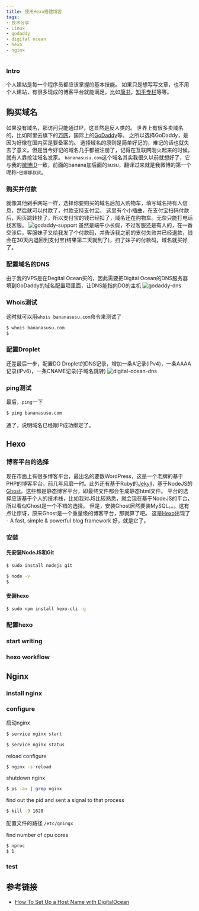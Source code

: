 ```yaml
---
title: 使用Hexo搭建博客
tags: 
- 技术分享
- Linux
- godaddy
- digital ocean
- hexo
- nginx
---
```


### Intro
个人建站是每一个程序员都应该掌握的基本技能。
如果只是想写写文章，也不用个人建站，有很多现成的博客平台就能满足，比如[简书](http://www.jianshu.com/)，[知乎专栏](https://zhuanlan.zhihu.com/)等等。

## 购买域名
如果没有域名，那访问只能通过IP，这显然是反人类的。
世界上有很多卖域名的，比如阿里云旗下的[万网](https://wanwang.aliyun.com/)，国际上的[GoDaddy](https://sg.godaddy.com/)等。
之所以选择GoDaddy，是因为好像在国内买是要备案的。
选择域名的原则是简单好记的，难记的话也就失去了意义。但是当今好记的域名几乎都被注册了，记得在互联网刚火起来的时候，就有人靠抢注域名发家。
`bananasusu.com`这个域名其实我很久以前就想好了，它与我的[微博ID](http://weibo.com/bananasusu)一致，前面的banana加后面的susu，翻译过来就是我微博的第一个呢称-`巴娜娜叔叔`。

### 购买并付款
就像其他剁手网站一样，选择你要购买的域名后加入购物车，填写域名持有人信息，然后就可以付款了，付款支持支付宝。
这里有个小插曲，在支付宝扫码付款后，网页跳转挂了，所以支付宝的钱已经扣了，域名还在购物车。无奈只能打电话找客服。
![godaddy-support](/images/blogging-with-hexo/godaddy-support.png "GoDaddy的金牌客服")
虽然是端午小长假，不过客服还是有人的，在一番交涉后，客服妹子又给我发了个付款码，并告诉我之前的支付失败并已经退款，钱会在30天内退回到支付宝(结果第二天就到了)，扫了妹子的付款码，域名就买好了。

### 配置域名的DNS
由于我的VPS是在Degital Ocean买的，因此需要把Digital Ocean的DNS服务器填到GoDaddy的域名配置项里面，让DNS能指向DO的主机
![godaddy-dns](/images/blogging-with-hexo/gd-dns.png "将Digital Ocean提供的DNS服务器地址填写到GoDaddy域名的DNS管理页")

### Whois测试
这时就可以用`whois bananasusu.com`命令来测试了
``` bash
$ whois bananasusu.com
$
```

### 配置Droplet
还差最后一步，配置DO Droplet的DNS记录，增加一条A记录(IPv4)，一条AAAA记录(IPv6)，一条CNAME记录(子域名跳转)
![digital-ocean-dns](/images/blogging-with-hexo/do-dns.png "配置Digital Ocean的DNS")

### ping测试
最后，`ping`一下
``` bash
$ ping bananasusu.com

```
通了，说明域名已经跟IP成功绑定了。


## Hexo

### 博客平台的选择
现在市面上有很多博客平台，最出名的要数WordPress，这是一个老牌的基于PHP的博客平台，前几年风靡一时。此外还有基于Ruby的[Jekyll](https://jekyllrb.com/)，基于NodeJS的[Ghost](https://github.com/TryGhost/Ghost)，这些都是静态博客平台，即最终文件都会生成静态html文件。
平台的选择应该基于个人的技术栈，比如我对JS比较熟悉，就会现在基于NodeJS的平台，所以看似Ghost是一个不错的选择。
但是，安装Ghost居然要装MySQL。。。这有点让惊讶，原来Ghost是一个重量级的博客平台，那就算了吧。
这是[Hexo](https://hexo.io/)出现了 - A fast, simple & powerful blog framework
好，就是它了。

### 安装
#### 先安装NodeJS和Git
``` bash
$ sudo install nodejs git
```
``` bash
$ node -v
$ 
```

#### 安装hexo
``` bash
$ sudo npm install hexo-cli -g
```

### 配置hexo

### start writing

### hexo workflow


## Nginx

### install nginx


### configure


启动nginx
``` bash
$ service nginx start
```

``` bash
$ service nginx status
```

reload configure
``` bash
$ nginx -s reload
```

shutdown nginx
``` bash
$ ps -ax | grep nginx
```
find out the pid and sent a signal to that process
``` bash
$ kill -9 1628
```


配置文件的路径 `/etc/gningx`


find number of cpu cores

``` bash
$ nproc
$ 1
```


### test

## 参考链接
- [How To Set Up a Host Name with DigitalOcean](https://www.digitalocean.com/community/tutorials/how-to-set-up-a-host-name-with-digitalocean)